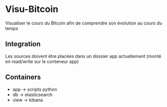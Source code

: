 # Visu-Bitcoin
 Visualiser le cours du Bitcoin afin de comprendre son évolution au cours du temps

## Integration
 Les sources doivent être placées dans un dossier app actuellement (monté en read/write sur le conteneur app)

## Containers
  - app -> scripts python
  - db -> elasticsearch
  - view -> kibana


